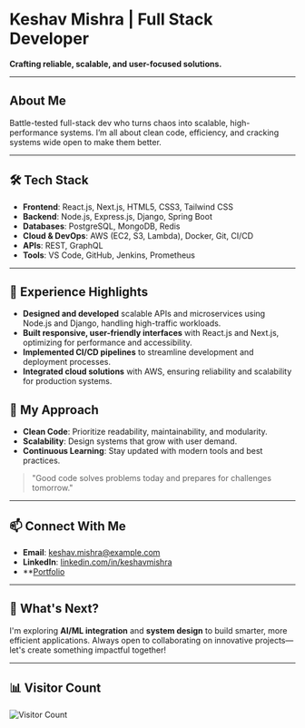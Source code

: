 # Keshav Mishra | Full Stack Developer

**Crafting reliable, scalable, and user-focused solutions.**

---

## About Me

Battle-tested full-stack dev who turns chaos into scalable, high-performance systems. I’m all about clean code, efficiency, and cracking systems wide open to make them better.

---

## 🛠️ Tech Stack

- **Frontend**: React.js, Next.js, HTML5, CSS3, Tailwind CSS
- **Backend**: Node.js, Express.js, Django, Spring Boot
- **Databases**: PostgreSQL, MongoDB, Redis
- **Cloud & DevOps**: AWS (EC2, S3, Lambda), Docker, Git, CI/CD
- **APIs**: REST, GraphQL
- **Tools**: VS Code, GitHub, Jenkins, Prometheus

---

## 💼 Experience Highlights

- **Designed and developed** scalable APIs and microservices using Node.js and Django, handling high-traffic workloads.
- **Built responsive, user-friendly interfaces** with React.js and Next.js, optimizing for performance and accessibility.
- **Implemented CI/CD pipelines** to streamline development and deployment processes.
- **Integrated cloud solutions** with AWS, ensuring reliability and scalability for production systems.


## 🧠 My Approach

- **Clean Code**: Prioritize readability, maintainability, and modularity.
- **Scalability**: Design systems that grow with user demand.
- **Continuous Learning**: Stay updated with modern tools and best practices.

> "Good code solves problems today and prepares for challenges tomorrow."

---

## 📫 Connect With Me

- **Email**: [keshav.mishra@example.com](mailto:keshav0730@gmail.com)
- **LinkedIn**: [linkedin.com/in/keshavmishra](https://www.linkedin.com/in/keshav-k-mishra-b3089b165/)
- **[Portfolio](https://keshavx.vercel.app/)

---

## 🌱 What's Next?

I'm exploring **AI/ML integration** and **system design** to build smarter, more efficient applications. Always open to collaborating on innovative projects—let's create something impactful together!

---

## 📊 **Visitor Count**

![Visitor Count](https://komarev.com/ghpvc/?username=keshavmishra&style=flat-square&color=blue)
